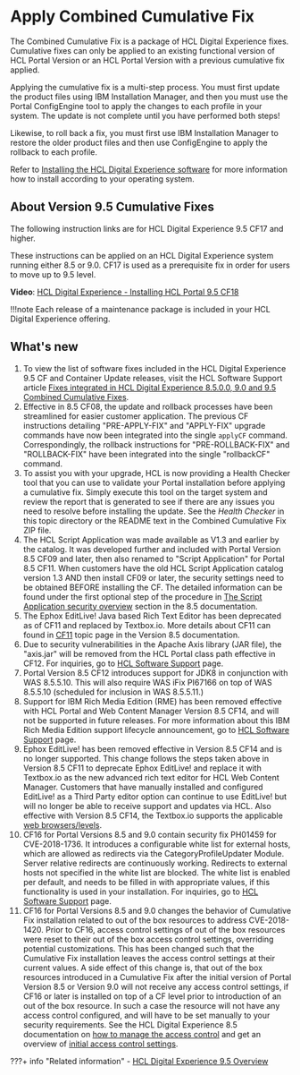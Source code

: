 # Apply Combined Cumulative Fix

The Combined Cumulative Fix is a package of HCL Digital Experience fixes. Cumulative fixes can only be applied to an existing functional version of HCL Portal Version or an HCL Portal Version with a previous cumulative fix applied.

Applying the cumulative fix is a multi-step process. You must first update the product files using IBM Installation Manager, and then you must use the Portal ConfigEngine tool to apply the changes to each profile in your system. The update is not complete until you have performed both steps!

Likewise, to roll back a fix, you must first use IBM Installation Manager to restore the older product files and then use ConfigEngine to apply the rollback to each profile.

Refer to [Installing the HCL Digital Experience software](../../../../deployment/install/traditional/installing_dx/index.md) for more information how to install according to your operating system.

## About Version 9.5 Cumulative Fixes

The following instruction links are for HCL Digital Experience 9.5 CF17 and higher.

These instructions can be applied on an HCL Digital Experience system running either 8.5 or 9.0. CF17 is used as a prerequisite fix in order for users to move up to 9.5 level.

**Video**: [HCL Digital Experience - Installing HCL Portal 9.5 CF18](https://youtu.be/RUjDkVAR_zM)

!!!note
    Each release of a maintenance package is included in your HCL Digital Experience offering.

## What's new

1.  To view the list of software fixes included in the HCL Digital Experience 9.5 CF and Container Update releases, visit the HCL Software Support article [Fixes integrated in HCL Digital Experience 8.5.0.0, 9.0 and 9.5 Combined Cumulative Fixes](https://support.hcltechsw.com/csm?id=kb_article&sysparm_article=KB0013939).
2.  Effective in 8.5 CF08, the update and rollback processes have been streamlined for easier customer application. The previous CF instructions detailing "PRE-APPLY-FIX" and "APPLY-FIX" upgrade commands have now been integrated into the single `applyCF` command. Correspondingly, the rollback instructions for "PRE-ROLLBACK-FIX" and "ROLLBACK-FIX" have been integrated into the single "rollbackCF" command.
3.  To assist you with your upgrade, HCL is now providing a Health Checker tool that you can use to validate your Portal installation before applying a cumulative fix. Simply execute this tool on the target system and review the report that is generated to see if there are any issues you need to resolve before installing the update. See the *Health Checker* in this topic directory or the README text in the Combined Cumulative Fix ZIP file.
4.  The HCL Script Application was made available as V1.3 and earlier by the catalog. It was developed further and included with Portal Version 8.5 CF09 and later, then also renamed to "Script Application" for Portal 8.5 CF11. When customers have the old HCL Script Application catalog version 1.3 AND then install CF09 or later, the security settings need to be obtained BEFORE installing the CF. The detailed information can be found under the first optional step of the procedure in [The Script Application security overview](../../../../extend_dx/script_application/script_application_security/index.md) section in the 8.5 documentation.
5.  The Ephox EditLive! Java based Rich Text Editor has been deprecated as of CF11 and replaced by Textbox.io. More details about CF11 can found in [CF11](https://help.hcltechsw.com/digital-experience/8.5/overview/new_cf11.html) topic page in the Version 8.5 documentation.
6.  Due to security vulnerabilities in the Apache Axis library (JAR file), the "axis.jar" will be removed from the HCL Portal class path effective in CF12. For inquiries, go to [HCL Software Support](https://support.hcltechsw.com/csm) page.
7.  Portal Version 8.5 CF12 introduces support for JDK8 in conjunction with WAS 8.5.5.10. This will also require WAS iFix PI67166 on top of WAS 8.5.5.10 (scheduled for inclusion in WAS 8.5.5.11.)
8.  Support for IBM Rich Media Edition (RME) has been removed effective with HCL Portal and Web Content Manager Version 8.5 CF14, and will not be supported in future releases. For more information about this IBM Rich Media Edition support lifecycle announcement, go to [HCL Software Support](https://support.hcltechsw.com/csm) page.
9.  Ephox EditLive! has been removed effective in Version 8.5 CF14 and is no longer supported. This change follows the steps taken above in Version 8.5 CF11 to deprecate Ephox EditLive! and replace it with Textbox.io as the new advanced rich text editor for HCL Web Content Manager. Customers that have manually installed and configured EditLive! as a Third Party editor option can continue to use EditLive! but will no longer be able to receive support and updates via HCL. Also effective with Version 8.5 CF14, the Textbox.io supports the applicable [web browsers/levels](https://docs.ephox.com/IBMWCMTB/System-requirements_23593146.html).
10. CF16 for Portal Versions 8.5 and 9.0 contain security fix PH01459 for CVE-2018-1736. It introduces a configurable white list for external hosts, which are allowed as redirects via the CategoryProfileUpdater Module. Server relative redirects are continuously working. Redirects to external hosts not specified in the white list are blocked. The white list is enabled per default, and needs to be filled in with appropriate values, if this functionality is used in your installation. For inquiries, go to [HCL Software Support](https://support.hcltechsw.com/csm) page.
11. CF16 for Portal Versions 8.5 and 9.0 changes the behavior of Cumulative Fix installation related to out of the box resources to address CVE-2018-1420. Prior to CF16, access control settings of out of the box resources were reset to their out of the box access control settings, overriding potential customizations. This has been changed such that the Cumulative Fix installation leaves the access control settings at their current values. A side effect of this change is, that out of the box resources introduced in a Cumulative Fix after the initial version of Portal Version 8.5 or Version 9.0 will not receive any access control settings, if CF16 or later is installed on top of a CF level prior to introduction of an out of the box resource. In such a case the resource will not have any access control configured, and will have to be set manually to your security requirements. See the HCL Digital Experience 8.5 documentation on [how to manage the access control](../../../../deployment/manage/security/controlling_access/sec_ac_adm.md) and get an overview of [initial access control settings](../../../../deployment/manage/security/controlling_access/resources_roles/init_acc_cntl_set.md).

???+ info "Related information"
    -   [HCL Digital Experience 9.5 Overview](../../../../get_started/product_overview/index.md#hcl-digital-experience-cloud-native)

